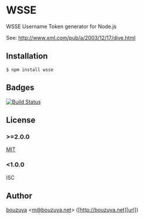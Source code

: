 # WSSE

WSSE Username Token generator for Node.js

See: http://www.xml.com/pub/a/2003/12/17/dive.html

## Installation

    $ npm install wsse

## Badges

[![Build Status](https://travis-ci.org/bouzuya/node-wsse.svg)](https://travis-ci.org/bouzuya/node-wsse)

## License

### >=2.0.0

[MIT](LICENSE)

### <1.0.0

ISC

## Author

[bouzuya][user] &lt;[m@bouzuya.net][email]&gt; ([http://bouzuya.net][url])

[user]: https://github.com/bouzuya
[email]: mailto:m@bouzuya.net
[url]: http://bouzuya.net
